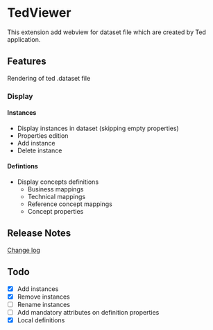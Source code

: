 # TedViewer

This extension add webview for dataset file which are created by Ted application.

## Features

Rendering of ted .dataset file

### Display

#### Instances

* Display instances in dataset (skipping empty properties)
* Properties edition
* Add instance
* Delete instance

#### Defintions

* Display concepts definitions
  * Business mappings
  * Technical mappings
  * Reference concept mappings
  * Concept properties

## Release Notes

[Change log](CHANGELOG.md)

## Todo

* [x] Add instances
* [x] Remove instances
* [ ] Rename instances
* [ ] Add mandatory attributes on definition properties
* [x] Local definitions